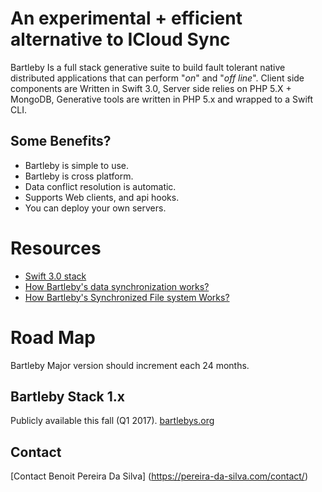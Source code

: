 # An experimental + efficient alternative to ICloud Sync
 
Bartleby Is a full stack generative suite to build fault tolerant native distributed applications that can perform "*on*" and "*off line*". Client side components are Written in Swift 3.0, Server side relies on PHP 5.X + MongoDB, Generative tools are written in PHP 5.x and wrapped to a Swift CLI.

## Some Benefits?

- Bartleby is simple to use.
- Bartleby is cross platform.
- Data conflict resolution is automatic.
- Supports Web clients, and api hooks.
- You can deploy your own servers.

# Resources

- [Swift 3.0 stack](Documents/Swift.md)
- [How Bartleby's data synchronization works?](Documents/DataSynchronization.md)
- [How Bartleby's Synchronized File system Works?](Documents/BSFS.md)

# Road Map 
Bartleby Major version should increment each 24 months. 

## Bartleby Stack 1.x
Publicly available this fall (Q1 2017).
[bartlebys.org](https://bartlebys.org)

## Contact 
[Contact Benoit Pereira Da Silva] (https://pereira-da-silva.com/contact/)